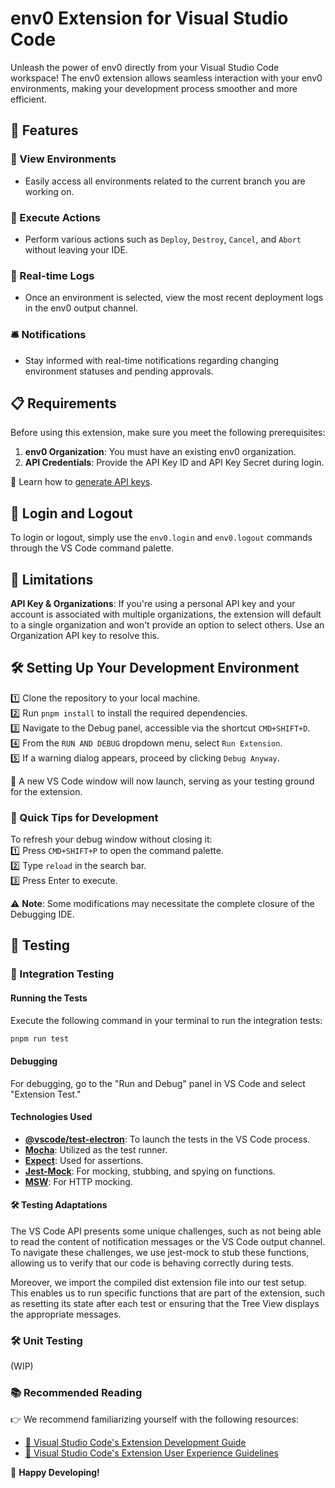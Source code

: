 # env0 Extension for Visual Studio Code

Unleash the power of env0 directly from your Visual Studio Code workspace! The env0 extension allows seamless interaction with your env0 environments, making your development process smoother and more efficient.

## 🌟 Features

### 🌲 View Environments
- Easily access all environments related to the current branch you are working on.

### 🚀 Execute Actions
- Perform various actions such as `Deploy`, `Destroy`, `Cancel`, and `Abort` without leaving your IDE.

### 📜 Real-time Logs
- Once an environment is selected, view the most recent deployment logs in the env0 output channel.

### 🛎 Notifications
- Stay informed with real-time notifications regarding changing environment statuses and pending approvals.


## 📋 Requirements

Before using this extension, make sure you meet the following prerequisites:

1. **env0 Organization**: You must have an existing env0 organization.
2. **API Credentials**: Provide the API Key ID and API Key Secret during login.

🔗 Learn how to [generate API keys](https://docs.env0.com/docs/api-keys).

## 🔑 Login and Logout

To login or logout, simply use the `env0.login` and `env0.logout` commands through the VS Code command palette.

## 🚧 Limitations

**API Key & Organizations**: If you're using a personal API key and your account is associated with multiple organizations, the extension will default to a single organization and won't provide an option to select others. Use an Organization API key to resolve this.

## 🛠 Setting Up Your Development Environment

1️⃣  Clone the repository to your local machine.  
2️⃣  Run `pnpm install` to install the required dependencies.  
3️⃣  Navigate to the Debug panel, accessible via the shortcut `CMD+SHIFT+D`.  
4️⃣  From the `RUN AND DEBUG` dropdown menu, select `Run Extension`.  
5️⃣  If a warning dialog appears, proceed by clicking `Debug Anyway`.

🚀 A new VS Code window will now launch, serving as your testing ground for the extension.

### 🎯 Quick Tips for Development

To refresh your debug window without closing it:  
1️⃣  Press `CMD+SHIFT+P` to open the command palette.  
2️⃣  Type `reload` in the search bar.  
3️⃣  Press Enter to execute.

⚠️ **Note**: Some modifications may necessitate the complete closure of the Debugging IDE.

## 🧪 Testing

### 🔄 Integration Testing

#### Running the Tests

Execute the following command in your terminal to run the integration tests:
```bash
pnpm run test
```

#### Debugging

For debugging, go to the "Run and Debug" panel in VS Code and select "Extension Test."

#### Technologies Used

- [**@vscode/test-electron**](https://www.npmjs.com/package/@vscode/test-electron): To launch the tests in the VS Code process.
- [**Mocha**](https://www.npmjs.com/package/mocha): Utilized as the test runner.
- [**Expect**](https://www.npmjs.com/package/expect): Used for assertions.
- [**Jest-Mock**](https://www.npmjs.com/package/jest-mock): For mocking, stubbing, and spying on functions.
- [**MSW**](https://www.npmjs.com/package/jest-mock): For HTTP mocking.

#### 🛠 Testing Adaptations

The VS Code API presents some unique challenges, such as not being able to read the content of notification messages or the VS Code output channel. To navigate these challenges, we use jest-mock to stub these functions, allowing us to verify that our code is behaving correctly during tests.

Moreover, we import the compiled dist extension file into our test setup. This enables us to run specific functions that are part of the extension, such as resetting its state after each test or ensuring that the Tree View displays the appropriate messages.

### 🛠 Unit Testing
(WIP)

### 📚 Recommended Reading

👉 We recommend familiarizing yourself with the following resources:

- [📘 Visual Studio Code's Extension Development Guide](https://code.visualstudio.com/api/extension-guides/overview)
- [📗 Visual Studio Code's Extension User Experience Guidelines](https://code.visualstudio.com/api/ux-guidelines/overview)


🌟 **Happy Developing!**
